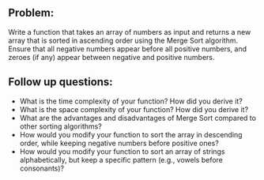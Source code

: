 ## Problem:
Write a function that takes an array of numbers as input and returns a new array that is sorted in ascending order using the Merge Sort algorithm. Ensure that all negative numbers appear before all positive numbers, and zeroes (if any) appear between negative and positive numbers.

## Follow up questions:

- What is the time complexity of your function? How did you derive it?
- What is the space complexity of your function? How did you derive it?
- What are the advantages and disadvantages of Merge Sort compared to other sorting algorithms?
- How would you modify your function to sort the array in descending order, while keeping negative numbers before positive ones?
- How would you modify your function to sort an array of strings alphabetically, but keep a specific pattern (e.g., vowels before consonants)?